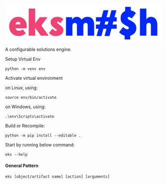 ![Image](https://github.com/razaibi/eksmash/blob/main/project_art/app.png?raw=true)

A configurable solutions engine.


Setup Virtual Env

```
python -m venv env
```

Activate virtual environment

on Linux, using:
```
source env/bin/activate
```

on Windows, using:
```
.\env\Scripts\activate
```

Build or Recompile:
```
python -m pip install --editable .
```

Start by running below command:
```
eks --help
```

#### General Pattern
```
eks [object/artifact name] [action] [arguments]
```


